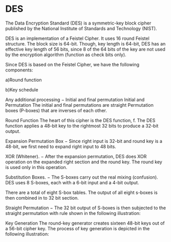# DES

The Data Encryption Standard (DES) is a symmetric-key block cipher published by the National Institute of Standards and Technology (NIST).

DES is an implementation of a Feistel Cipher. It uses 16 round Feistel structure. The block size is 64-bit. Though, key length is 64-bit, DES has an effective key length of 56 bits, since 8 of the 64 bits of the key are not used by the encryption algorithm (function as check bits only).

Since DES is based on the Feistel Cipher, we have the following components:

a)Round function

b)Key schedule

Any additional processing − 
Initial and final permutation
Initial and Permutation
The initial and final permutations are straight Permutation boxes (P-boxes) that are inverses of each other.

Round Function
The heart of this cipher is the DES function, f. The DES function applies a 48-bit key to the rightmost 32 bits to produce a 32-bit output.

Expansion Permutation Box − Since right input is 32-bit and round key is a 48-bit, we first need to expand right input to 48 bits.

XOR (Whitener). − After the expansion permutation, DES does XOR operation on the expanded right section and the round key. The round key is used only in this operation.

Substitution Boxes. − The S-boxes carry out the real mixing (confusion). DES uses 8 S-boxes, each with a 6-bit input and a 4-bit output. 

There are a total of eight S-box tables. The output of all eight s-boxes is then combined in to 32 bit section.

Straight Permutation − The 32 bit output of S-boxes is then subjected to the straight permutation with rule shown in the following illustration:


Key Generation
The round-key generator creates sixteen 48-bit keys out of a 56-bit cipher key. 
The process of key generation is depicted in the following illustration:
